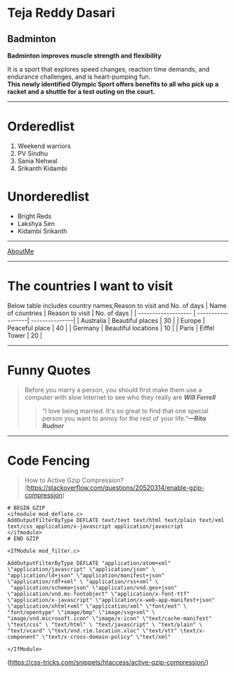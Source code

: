 # Teja Reddy Dasari
## Badminton

**Badminton improves muscle strength and flexibility**

It is a sport that explores speed changes, reaction time demands, and endurance challenges, and is heart-pumping fun.<br>**This newly identified Olympic Sport offers benefits to all who pick up a racket and a shuttle for a test outing on the court.**

----------

# Orderedlist
1. Weekend warriors
5. PV Sindhu
4. Sania Nehwal
2. Srikanth Kidambi

# Unorderedlist
- Bright Reds
- Lakshya Sen 
- Kidambi Srikanth

------------


[AboutMe](https://github.com/DasariTejaReddy/assignment2-Dasari/blob/main/WhatsApp%20Image%202023-02-01%20at%2012.23.06%20PM.jpeg)

-------

# The countries I want to visit

Below table includes country names,Reason to visit and No. of days
|    Name of countries   |   Reason to visit   |    No. of days   |
|  -------------------  |  ------------------|   ---------------|
|   Australia         |  Beautiful places   |  30    |
|   Europe            |  Peaceful place    | 40     |
|   Germany           |  Beautiful locations  | 10   |
|   Paris             |  Eiffel Tower       |  20  |

------------------

# Funny Quotes

>Before you marry a person, you should first make them use a computer with slow Internet to see who they really are ***Will Ferrell***
>>“I love being married. It's so great to find that one special person you want to annoy for the rest of your life.”***—Rita Rudner***

---------


# Code Fencing

> How to Active Gzip Compression?
(https://stackoverflow.com/questions/20520314/enable-gzip-compression)
~~~
# BEGIN GZIP
<ifmodule mod_deflate.c>
AddOutputFilterByType DEFLATE text/text text/html text/plain text/xml text/css application/x-javascript application/javascript
</ifmodule>
# END GZIP

<IfModule mod_filter.c>

AddOutputFilterByType DEFLATE "application/atom+xml" \"application/javascript" \"application/json" \
"application/ld+json" \"application/manifest+json" \"application/rdf+xml" \ "application/rss+xml" \
 "application/schema+json" \"application/vnd.geo+json" \"application/vnd.ms-fontobject" \"application/x-font-ttf" \"application/x-javascript" \"application/x-web-app-manifest+json" \"application/xhtml+xml" \"application/xml" \"font/eot" \ "font/opentype" \"image/bmp" \"image/svg+xml" \ "image/vnd.microsoft.icon" \"image/x-icon" \"text/cache-manifest" \"text/css" \ "text/html" \ "text/javascript" \ "text/plain" \ "text/vcard" \"text/vnd.rim.location.xloc" \"text/vtt" \text/x-component" \"text/x-cross-domain-policy" \"text/xml"

</IfModule>
~~~
(https://css-tricks.com/snippets/htaccess/active-gzip-compression/)






